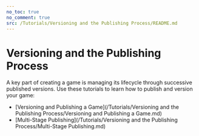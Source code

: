 ```yaml
---
no_toc: true
no_comment: true
src: /Tutorials/Versioning and the Publishing Process/README.md
---
```


# Versioning and the Publishing Process

A key part of creating a game is managing its lifecycle through successive published versions. Use these tutorials to learn how to publish and version your game:
* [Versioning and Publishing a Game](/Tutorials/Versioning and the Publishing Process/Versioning and Publishing a Game.md)
* [Multi-Stage Publishing](/Tutorials/Versioning and the Publishing Process/Multi-Stage Publishing.md)
